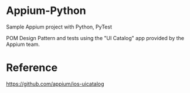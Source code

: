 # Appium-Python
Sample Appium project with Python, PyTest

POM Design Pattern and tests using the "UI Catalog" app provided by the Appium team.
# Reference
https://github.com/appium/ios-uicatalog
